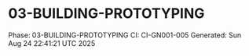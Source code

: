 # 03-BUILDING-PROTOTYPING
Phase: 03-BUILDING-PROTOTYPING
CI: CI-GN001-005
Generated: Sun Aug 24 22:41:21 UTC 2025
